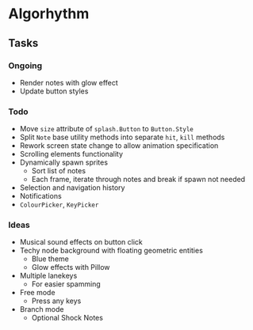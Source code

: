 # Algorhythm


## Tasks

### Ongoing
- Render notes with glow effect
- Update button styles

### Todo
- Move `size` attribute of `splash.Button` to `Button.Style`
- Split `Note` base utility methods into separate `hit`, `kill` methods
- Rework screen state change to allow animation specification
- Scrolling elements functionality
- Dynamically spawn sprites
  - Sort list of notes
  - Each frame, iterate through notes and break if spawn not needed
- Selection and navigation history
- Notifications
- `ColourPicker`, `KeyPicker`

### Ideas
- Musical sound effects on button click
- Techy node background with floating geometric entities
  - Blue theme
  - Glow effects with Pillow
- Multiple lanekeys
  - For easier spamming
- Free mode
  - Press any keys
- Branch mode
  - Optional Shock Notes

